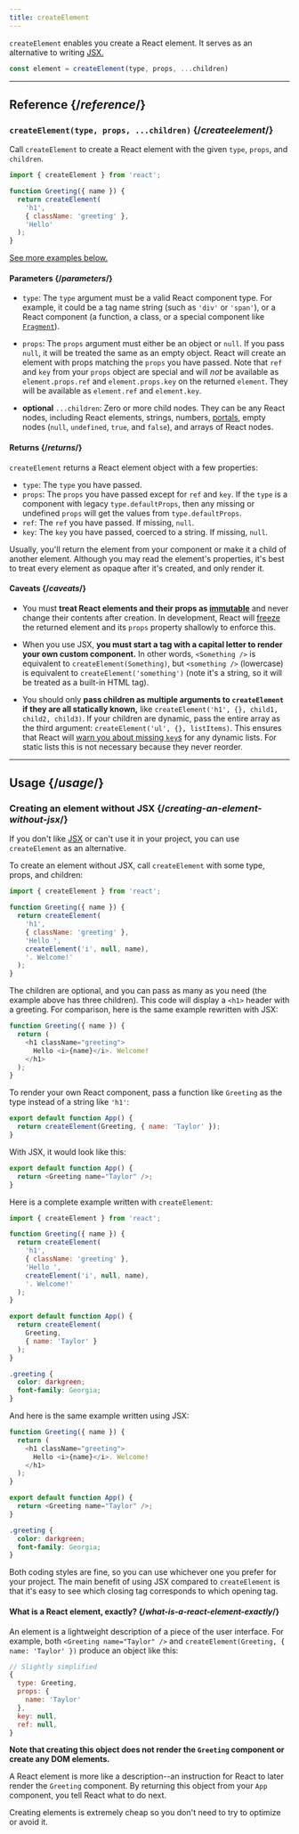 ```yaml
---
title: createElement
---
```


<Intro>

`createElement` enables you create a React element. It serves as an alternative to writing [JSX.](/learn/writing-markup-with-jsx)

```js
const element = createElement(type, props, ...children)
```

</Intro>

<InlineToc />

---

## Reference {/*reference*/}

### `createElement(type, props, ...children)` {/*createelement*/}

Call `createElement` to create a React element with the given `type`, `props`, and `children`.

```js
import { createElement } from 'react';

function Greeting({ name }) {
  return createElement(
    'h1',
    { className: 'greeting' },
    'Hello'
  );
}
```

[See more examples below.](#usage)

#### Parameters {/*parameters*/}

* `type`: The `type` argument must be a valid React component type. For example, it could be a tag name string (such as `'div'` or `'span'`), or a React component (a function, a class, or a special component like [`Fragment`](/reference/react/Fragment)).

* `props`: The `props` argument must either be an object or `null`. If you pass `null`, it will be treated the same as an empty object. React will create an element with props matching the `props` you have passed. Note that `ref` and `key` from your `props` object are special and will *not* be available as `element.props.ref` and `element.props.key` on the returned `element`. They will be available as `element.ref` and `element.key`.

* **optional** `...children`: Zero or more child nodes. They can be any React nodes, including React elements, strings, numbers, [portals](/reference/react-dom/createPortal), empty nodes (`null`, `undefined`, `true`, and `false`), and arrays of React nodes.

#### Returns {/*returns*/}

`createElement` returns a React element object with a few properties:

* `type`: The `type` you have passed.
* `props`: The `props` you have passed except for `ref` and `key`. If the `type` is a component with legacy `type.defaultProps`, then any missing or undefined `props` will get the values from `type.defaultProps`.
* `ref`: The `ref` you have passed. If missing, `null`.
* `key`: The `key` you have passed, coerced to a string. If missing, `null`.

Usually, you'll return the element from your component or make it a child of another element. Although you may read the element's properties, it's best to treat every element as opaque after it's created, and only render it.

#### Caveats {/*caveats*/}

* You must **treat React elements and their props as [immutable](https://en.wikipedia.org/wiki/Immutable_object)** and never change their contents after creation. In development, React will [freeze](https://developer.mozilla.org/en-US/docs/Web/JavaScript/Reference/Global_Objects/Object/freeze) the returned element and its `props` property shallowly to enforce this.

* When you use JSX, **you must start a tag with a capital letter to render your own custom component.** In other words, `<Something />` is equivalent to `createElement(Something)`, but `<something />` (lowercase) is equivalent to `createElement('something')` (note it's a string, so it will be treated as a built-in HTML tag).

* You should only **pass children as multiple arguments to `createElement` if they are all statically known,** like `createElement('h1', {}, child1, child2, child3)`. If your children are dynamic, pass the entire array as the third argument: `createElement('ul', {}, listItems)`. This ensures that React will [warn you about missing `key`s](/learn/rendering-lists#keeping-list-items-in-order-with-key) for any dynamic lists. For static lists this is not necessary because they never reorder.

---

## Usage {/*usage*/}

### Creating an element without JSX {/*creating-an-element-without-jsx*/}

If you don't like [JSX](/learn/writing-markup-with-jsx) or can't use it in your project, you can use `createElement` as an alternative.

To create an element without JSX, call `createElement` with some <CodeStep step={1}>type</CodeStep>, <CodeStep step={2}>props</CodeStep>, and <CodeStep step={3}>children</CodeStep>:

```js [[1, 5, "'h1'"], [2, 6, "{ className: 'greeting' }"], [3, 7, "'Hello ',"], [3, 8, "createElement('i', null, name),"], [3, 9, "'. Welcome!'"]]
import { createElement } from 'react';

function Greeting({ name }) {
  return createElement(
    'h1',
    { className: 'greeting' },
    'Hello ',
    createElement('i', null, name),
    '. Welcome!'
  );
}
```

The <CodeStep step={3}>children</CodeStep> are optional, and you can pass as many as you need (the example above has three children). This code will display a `<h1>` header with a greeting. For comparison, here is the same example rewritten with JSX:

```js [[1, 3, "h1"], [2, 3, "className=\\"greeting\\""], [3, 4, "Hello <i>{name}</i>. Welcome!"], [1, 5, "h1"]]
function Greeting({ name }) {
  return (
    <h1 className="greeting">
      Hello <i>{name}</i>. Welcome!
    </h1>
  );
}
```

To render your own React component, pass a function like `Greeting` as the <CodeStep step={1}>type</CodeStep> instead of a string like `'h1'`:

```js [[1, 2, "Greeting"], [2, 2, "{ name: 'Taylor' }"]]
export default function App() {
  return createElement(Greeting, { name: 'Taylor' });
}
```

With JSX, it would look like this:

```js [[1, 2, "Greeting"], [2, 2, "name=\\"Taylor\\""]]
export default function App() {
  return <Greeting name="Taylor" />;
}
```

Here is a complete example written with `createElement`:

<Sandpack>

```js
import { createElement } from 'react';

function Greeting({ name }) {
  return createElement(
    'h1',
    { className: 'greeting' },
    'Hello ',
    createElement('i', null, name),
    '. Welcome!'
  );
}

export default function App() {
  return createElement(
    Greeting,
    { name: 'Taylor' }
  );
}
```

```css
.greeting {
  color: darkgreen;
  font-family: Georgia;
}
```

</Sandpack>

And here is the same example written using JSX:

<Sandpack>

```js
function Greeting({ name }) {
  return (
    <h1 className="greeting">
      Hello <i>{name}</i>. Welcome!
    </h1>
  );
}

export default function App() {
  return <Greeting name="Taylor" />;
}
```

```css
.greeting {
  color: darkgreen;
  font-family: Georgia;
}
```

</Sandpack>

Both coding styles are fine, so you can use whichever one you prefer for your project. The main benefit of using JSX compared to `createElement` is that it's easy to see which closing tag corresponds to which opening tag.

<DeepDive>

#### What is a React element, exactly? {/*what-is-a-react-element-exactly*/}

An element is a lightweight description of a piece of the user interface. For example, both `<Greeting name="Taylor" />` and `createElement(Greeting, { name: 'Taylor' })` produce an object like this:

```js
// Slightly simplified
{
  type: Greeting,
  props: {
    name: 'Taylor'
  },
  key: null,
  ref: null,
}
```

**Note that creating this object does not render the `Greeting` component or create any DOM elements.**

A React element is more like a description--an instruction for React to later render the `Greeting` component. By returning this object from your `App` component, you tell React what to do next.

Creating elements is extremely cheap so you don't need to try to optimize or avoid it.

</DeepDive>
